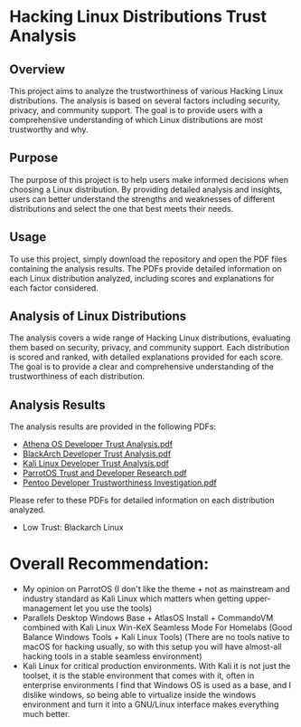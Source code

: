 # Hacking Linux Distributions Trust Analysis

## Overview

This project aims to analyze the trustworthiness of various Hacking Linux distributions. The analysis is based on several factors including security, privacy, and community support. The goal is to provide users with a comprehensive understanding of which Linux distributions are most trustworthy and why.

## Purpose

The purpose of this project is to help users make informed decisions when choosing a Linux distribution. By providing detailed analysis and insights, users can better understand the strengths and weaknesses of different distributions and select the one that best meets their needs.

## Usage

To use this project, simply download the repository and open the PDF files containing the analysis results. The PDFs provide detailed information on each Linux distribution analyzed, including scores and explanations for each factor considered.

## Analysis of Linux Distributions

The analysis covers a wide range of Hacking Linux distributions, evaluating them based on security, privacy, and community support. Each distribution is scored and ranked, with detailed explanations provided for each score. The goal is to provide a clear and comprehensive understanding of the trustworthiness of each distribution.

## Analysis Results

The analysis results are provided in the following PDFs:

- [Athena OS Developer Trust Analysis.pdf](./Athena%20OS%20Developer%20Trust%20Analysis.pdf)
- [BlackArch Developer Trust Analysis.pdf](./BlackArch%20Developer%20Trust%20Analysis.pdf)
- [Kali Linux Developer Trust Analysis.pdf](./Kali%20Linux%20Developer%20Trust%20Analysis.pdf)
- [ParrotOS Trust and Developer Research.pdf](./ParrotOS%20Trust%20and%20Developer%20Research.pdf)
- [Pentoo Developer Trustworthiness Investigation.pdf](./Pentoo%20Developer%20Trustworthiness%20Investigation.pdf)

Please refer to these PDFs for detailed information on each distribution analyzed.

- Low Trust: Blackarch Linux

# Overall Recommendation:

- My opinion on ParrotOS (I don't like the theme + not as mainstream and industry standard as Kali Linux which matters when getting upper-management let you use the tools)
- Parallels Desktop Windows Base + AtlasOS Install + CommandoVM combined with Kali Linux Win-KeX Seamless Mode For Homelabs (Good Balance Windows Tools + Kali Linux Tools) (There are no tools native to macOS for hacking usually, so with this setup you will have almost-all hacking tools in a stable seamless environment)
- Kali Linux for critical production environments. With Kali it is not just the toolset, it is the stable environment that comes with it, often in enterprise environments I find that Windows OS is used as a base, and I dislike windows, so being able to virtualize inside the windows environment and turn it into a GNU/Linux interface makes everything much better.

